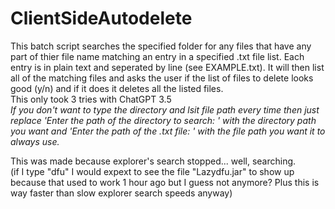 # ClientSideAutodelete
This batch script searches the specified folder for any files that have any part of thier file name matching an entry in a specified .txt file list. Each entry is in plain text and seperated by line (see EXAMPLE.txt). It will then list all of the matching files and asks the user if the list of files to delete looks good (y/n) and if it does it deletes all the listed files.  
This only took 3 tries with ChatGPT 3.5  
_If you don't want to type the directory and lsit file path every time then just replace 'Enter the path of the directory to search: ' with the directory path you want and 'Enter the path of the .txt file: ' with the file path you want it to always use._
  
This was made because explorer's search stopped... well, searching.  
(if I type "dfu" I would expext to see the file "Lazydfu.jar" to show up because that used to work 1 hour ago but I guess not anymore? Plus this is way faster than slow explorer search speeds anyway)
